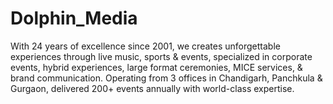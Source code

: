 # Dolphin_Media
With 24 years of excellence since 2001, we creates unforgettable experiences through live music, sports &amp; events, specialized in corporate events, hybrid experiences, large format ceremonies, MICE services, &amp; brand communication. Operating from 3 offices in Chandigarh, Panchkula &amp; Gurgaon, delivered 200+ events annually with world-class expertise.
